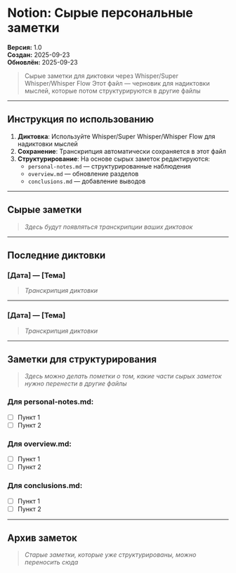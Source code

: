 # Notion: Сырые персональные заметки

**Версия:** 1.0  
**Создан:** 2025-09-23  
**Обновлён:** 2025-09-23  

> Сырые заметки для диктовки через Whisper/Super Whisper/Whisper Flow
> Этот файл — черновик для надиктовки мыслей, которые потом структурируются в другие файлы

---

## Инструкция по использованию

1. **Диктовка**: Используйте Whisper/Super Whisper/Whisper Flow для надиктовки мыслей
2. **Сохранение**: Транскрипция автоматически сохраняется в этот файл
3. **Структурирование**: На основе сырых заметок редактируются:
   - `personal-notes.md` — структурированные наблюдения
   - `overview.md` — обновление разделов
   - `conclusions.md` — добавление выводов

---

## Сырые заметки

> *Здесь будут появляться транскрипции ваших диктовок*

---

## Последние диктовки

### [Дата] — [Тема]
> *Транскрипция диктовки*

---

### [Дата] — [Тема]  
> *Транскрипция диктовки*

---

## Заметки для структурирования

> *Здесь можно делать пометки о том, какие части сырых заметок нужно перенести в другие файлы*

### Для personal-notes.md:
- [ ] Пункт 1
- [ ] Пункт 2

### Для overview.md:
- [ ] Пункт 1  
- [ ] Пункт 2

### Для conclusions.md:
- [ ] Пункт 1
- [ ] Пункт 2

---

## Архив заметок

> *Старые заметки, которые уже структурированы, можно переносить сюда*
